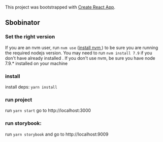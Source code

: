 This project was bootstrapped with [Create React App](https://github.com/facebookincubator/create-react-app).

## Sbobinator

### Set the right version
If you are an nvm user, run ```nvm use``` ([install nvm ](https://github.com/creationix/nvm)) to be sure you are running the required nodejs version. You may need to run ```nvm install 7.9``` if you don't have already installed .
If you don't use nvm, be sure you have node 7.9.* installed on your machine

### install
install deps: ```yarn install```

### run project
run ```yarn start``` go to http://localhost:3000

### run storybook:
run ```yarn storybook``` and go to http://localhost:9009





